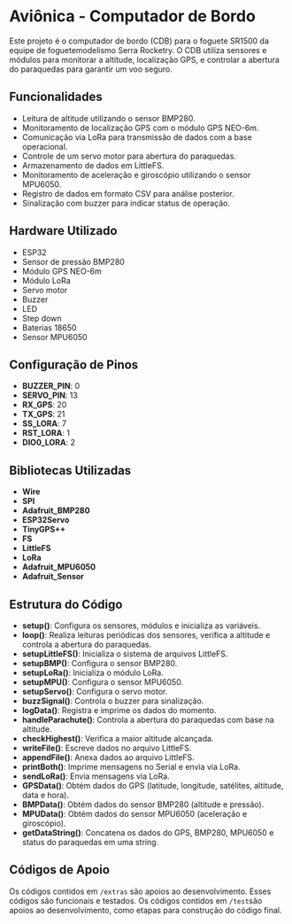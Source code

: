 # Aviônica - Computador de Bordo

Este projeto é o computador de bordo (CDB) para o foguete SR1500 da equipe de foguetemodelismo Serra Rocketry. O CDB utiliza sensores e módulos para monitorar a altitude, localização GPS, e controlar a abertura do paraquedas para garantir um voo seguro.

## Funcionalidades

- Leitura de altitude utilizando o sensor BMP280.
- Monitoramento de localização GPS com o módulo GPS NEO-6m.
- Comunicação via LoRa para transmissão de dados com a base operacional.
- Controle de um servo motor para abertura do paraquedas.
- Armazenamento de dados em LittleFS.
- Monitoramento de aceleração e giroscópio utilizando o sensor MPU6050.
- Registro de dados em formato CSV para análise posterior.
- Sinalização com buzzer para indicar status de operação.

## Hardware Utilizado

- ESP32
- Sensor de pressão BMP280
- Módulo GPS NEO-6m
- Módulo LoRa
- Servo motor
- Buzzer
- LED
- Step down
- Baterias 18650
- Sensor MPU6050

## Configuração de Pinos

- **BUZZER_PIN**: 0
- **SERVO_PIN**: 13
- **RX_GPS**: 20
- **TX_GPS**: 21
- **SS_LORA**: 7
- **RST_LORA**: 1
- **DIO0_LORA**: 2

## Bibliotecas Utilizadas

- **Wire**
- **SPI**
- **Adafruit_BMP280**
- **ESP32Servo**
- **TinyGPS++**
- **FS**
- **LittleFS**
- **LoRa**
- **Adafruit_MPU6050**
- **Adafruit_Sensor**

## Estrutura do Código

- **setup()**: Configura os sensores, módulos e inicializa as variáveis.
- **loop()**: Realiza leituras periódicas dos sensores, verifica a altitude e controla a abertura do paraquedas.
- **setupLittleFS()**: Inicializa o sistema de arquivos LittleFS.
- **setupBMP()**: Configura o sensor BMP280.
- **setupLoRa()**: Inicializa o módulo LoRa.
- **setupMPU()**: Configura o sensor MPU6050.
- **setupServo()**: Configura o servo motor.
- **buzzSignal()**: Controla o buzzer para sinalização.
- **logData()**: Registra e imprime os dados do momento.
- **handleParachute()**: Controla a abertura do paraquedas com base na altitude.
- **checkHighest()**: Verifica a maior altitude alcançada.
- **writeFile()**: Escreve dados no arquivo LittleFS.
- **appendFile()**: Anexa dados ao arquivo LittleFS.
- **printBoth()**: Imprime mensagens no Serial e envia via LoRa.
- **sendLoRa()**: Envia mensagens via LoRa.
- **GPSData()**: Obtém dados do GPS (latitude, longitude, satélites, altitude, data e hora).
- **BMPData()**: Obtém dados do sensor BMP280 (altitude e pressão).
- **MPUData()**: Obtém dados do sensor MPU6050 (aceleração e giroscópio).
- **getDataString()**: Concatena os dados do GPS, BMP280, MPU6050 e status do paraquedas em uma string.

## Códigos de Apoio

Os códigos contidos em `/extras` são apoios ao desenvolvimento. Esses códigos são funcionais e testados.
Os códigos contidos em `/test`são apoios ao desenvolvimento, como etapas para construção do código final. 